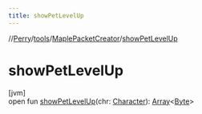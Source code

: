 ```yaml
---
title: showPetLevelUp
---
```

//[Perry](../../../index.html)/[tools](../index.html)/[MaplePacketCreator](index.html)/[showPetLevelUp](show-pet-level-up.html)



# showPetLevelUp



[jvm]\
open fun [showPetLevelUp](show-pet-level-up.html)(chr: [Character](../../client/-character/index.html)): [Array](https://kotlinlang.org/api/latest/jvm/stdlib/kotlin/-array/index.html)<[Byte](https://kotlinlang.org/api/latest/jvm/stdlib/kotlin/-byte/index.html)>




